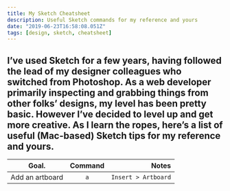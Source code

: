 ```yaml
---
title: My Sketch Cheatsheet
description: Useful Sketch commands for my reference and yours
date: "2019-06-23T16:58:08.051Z"
tags: [design, sketch, cheatsheet]
---
```

I’ve used Sketch for a few years, having followed the lead of my designer colleagues who switched from Photoshop. As a web developer primarily inspecting and grabbing things from other folks’ designs, my level has been pretty basic. However I’ve decided to level up and get more creative. As I learn the ropes, here’s a list of useful (Mac-based) Sketch tips for my reference and yours.
---

| Goal.           |      Command      |  Notes |
|-----------------|:-----------------:|-------:|
| Add an artboard |  `a`     | `Insert > Artboard` |

